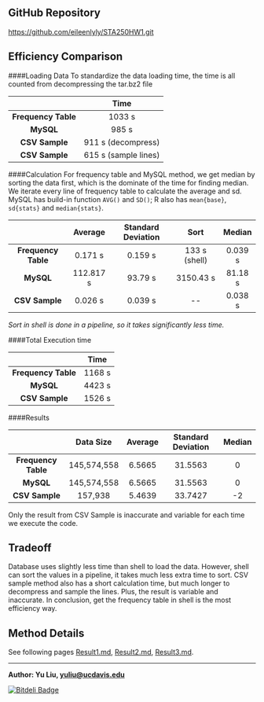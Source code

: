 GitHub Repository
---------------------
https://github.com/eileenlyly/STA250HW1.git


Efficiency Comparison
---------------------
####Loading Data
To standardize the data loading time,  the time is all counted from decompressing the tar.bz2 file 

|            |     Time |
| :-----------: | :-----------: |
|**Frequency Table**| 1033 s 
| **MySQL**     | 985 s
|**CSV Sample**|911 s (decompress)
|**CSV Sample**|615 s (sample lines)

####Calculation
For frequency table and MySQL method, we get median by sorting the data first, which is the dominate of the time for finding median. We iterate every line of frequency table to calculate the average and sd. MySQL has build-in function `AVG()` and `SD()`; R also has `mean{base}`, `sd{stats}` and  `median{stats}`.

|            |    Average   | Standard Deviation  | Sort|  Median  |
| :-----------: | :-----------: |:-------------:| :----------:| :----------:|
|**Frequency Table**| 0.171 s| 0.159 s|133 s (shell)|0.039 s
| **MySQL**     | 112.817 s |93.79 s  |3150.43 s|81.18 s
|**CSV Sample**|0.026 s|0.039 s|--|0.038 s
*Sort in shell is done in a pipeline, so it takes significantly less time.*

####Total Execution time

|            |  Time    |
| :-----------: | :-----------: |
|**Frequency Table**| 1168 s 
| **MySQL**     | 4423 s
|**CSV Sample**|1526 s


####Results 

|            |   Data Size|Average   | Standard Deviation  |  Median  |
| :-----------: | :-----------: |:-------------:| :----------:|:----------:|
|**Frequency Table**| 145,574,558| 6.5665| 31.5563|0
| **MySQL**     | 145,574,558|6.5665 |31.5563  |0
|**CSV Sample**|157,938|5.4639|33.7427|-2

Only the result from CSV Sample is inaccurate and variable for each time we execute the code.

Tradeoff
---------------------
Database uses slightly less time than shell to load the data. However, shell can sort the values in a pipeline, it takes much less extra time to sort. CSV sample method also has a short calculation time, but much longer to decompress and sample the lines. Plus, the result is variable and inaccurate. 
In conclusion, get the frequency table in shell is the most efficiency way.


Method Details
---------------------
See following pages [Result1.md](https://github.com/eileenlyly/STA250HW1/blob/master/Result1.md), [Result2.md](https://github.com/eileenlyly/STA250HW1/blob/master/Result2.md), [Result3.md](https://github.com/eileenlyly/STA250HW1/blob/master/Result3.md). 

----
**Author: Yu Liu, [yuliu@ucdavis.edu](mailto:yuliu@ucdavis.edu)**


[![Bitdeli Badge](https://d2weczhvl823v0.cloudfront.net/eileenlyly/sta250hw1/trend.png)](https://bitdeli.com/free "Bitdeli Badge")

